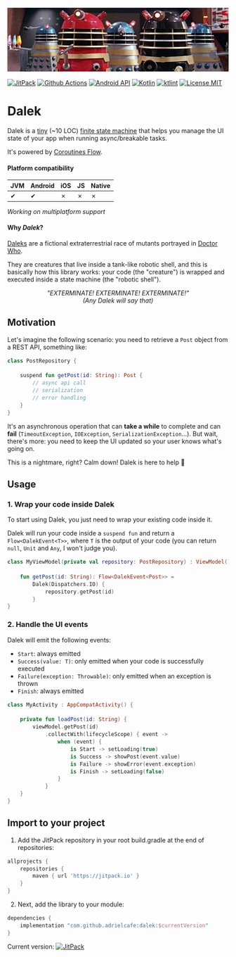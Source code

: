 ![Banner](https://github.com/adrielcafe/dalek/blob/master/banner.jpg?raw=true)

[![JitPack](https://img.shields.io/jitpack/v/github/adrielcafe/dalek.svg?style=for-the-badge)](https://jitpack.io/#adrielcafe/dalek)
[![Github Actions](https://img.shields.io/github/workflow/status/adrielcafe/dalek/main/master?style=for-the-badge)](https://github.com/adrielcafe/dalek/actions)
[![Android API](https://img.shields.io/badge/api-16%2B-yellowgreen.svg?style=for-the-badge)](https://android-arsenal.com/api?level=16)
[![Kotlin](https://img.shields.io/github/languages/top/adrielcafe/dalek.svg?style=for-the-badge&color=orange)](https://kotlinlang.org/)
[![ktlint](https://img.shields.io/badge/code%20style-%E2%9D%A4-FF4081.svg?style=for-the-badge)](https://ktlint.github.io/)
[![License MIT](https://img.shields.io/github/license/adrielcafe/dalek.svg?style=for-the-badge&color=yellow)](https://opensource.org/licenses/MIT)

# Dalek
Dalek is a [tiny](https://github.com/adrielcafe/Dalek/blob/master/dalek/src/main/java/cafe/adriel/dalek/Dalek.kt) (~10 LOC) [finite state machine](https://en.wikipedia.org/wiki/Finite-state_machine) that helps you manage the UI state of your app when running async/breakable tasks.

It's powered by [Coroutines Flow](https://kotlin.github.io/kotlinx.coroutines/kotlinx-coroutines-core/kotlinx.coroutines.flow/-flow/).

#### Platform compatibility

| JVM | Android | iOS | JS | Native |
|-----|---------|-----|----|--------|
| ✔   | ✔       | ✗   | ✗  | ✗      |

*Working on multiplatform support*

#### Why *Dalek*?
[Daleks](https://en.wikipedia.org/wiki/Dalek) are a fictional extraterrestrial race of mutants portrayed in [Doctor Who](https://en.wikipedia.org/wiki/Doctor_Who).

They are creatures that live inside a tank-like robotic shell, and this is basically how this library works: your code (the "creature") is wrapped and executed inside a state machine (the "robotic shell").

<p align="center">
    <i>"EXTERMINATE! EXTERMINATE! EXTERMINATE!"<br>(Any Dalek will say that)</i>
</p>

## Motivation
Let's imagine the following scenario: you need to retrieve a `Post` object from a REST API, something like:

```kotlin
class PostRepository {

    suspend fun getPost(id: String): Post {
        // async api call
        // serialization
        // error handling
    }
}
```

It's an asynchronous operation that can **take a while** to complete and can **fail** (`TimeoutException`, `IOException`, `SerializationException`...). But wait, there's more: you need to keep the UI updated so your user knows what's going on.

This is a nightmare, right? Calm down! Dalek is here to help :robot:

## Usage

### 1. Wrap your code inside Dalek
To start using Dalek, you just need to wrap your existing code inside it.

Dalek will run your code inside a `suspend fun` and return a `Flow<DalekEvent<T>>`, where `T` is the output of your code (you can return `null`, `Unit` and `Any`, I won't judge you).

```kotlin
class MyViewModel(private val repository: PostRepository) : ViewModel() {

    fun getPost(id: String): Flow<DalekEvent<Post>> =
        Dalek(Dispatchers.IO) {
            repository.getPost(id)
        }
}
```

### 2. Handle the UI events
Dalek will emit the following events:

* `Start`: always emitted
* `Success(value: T)`: only emitted when your code is successfully executed
* `Failure(exception: Throwable)`: only emitted when an exception is thrown
* `Finish`: always emitted

```kotlin
class MyActivity : AppCompatActivity() {

    private fun loadPost(id: String) {
        viewModel.getPost(id)
            .collectWith(lifecycleScope) { event ->
                when (event) {
                    is Start -> setLoading(true)
                    is Success -> showPost(event.value)
                    is Failure -> showError(event.exception)
                    is Finish -> setLoading(false)
                }
            }
    }
}
```

## Import to your project
1. Add the JitPack repository in your root build.gradle at the end of repositories:
```gradle
allprojects {
    repositories {
        maven { url 'https://jitpack.io' }
    }
}
```

2. Next, add the library to your module:
```gradle
dependencies {
    implementation "com.github.adrielcafe:dalek:$currentVersion"
}
```
Current version: [![JitPack](https://img.shields.io/jitpack/v/github/adrielcafe/dalek.svg?style=flat-square)](https://jitpack.io/#adrielcafe/dalek)